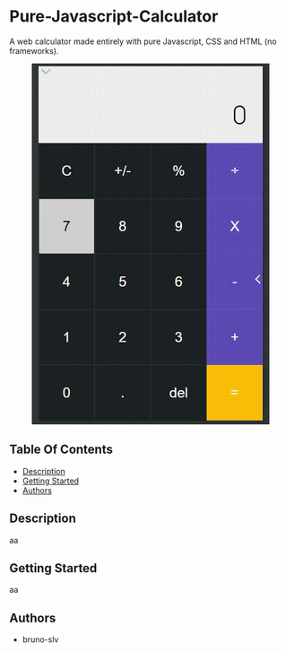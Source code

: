 # Pure-Javascript-Calculator

A web calculator made entirely with pure Javascript, CSS and HTML (no frameworks).

<p align="center">
    <img src="calc.gif">
</p>

## Table Of Contents
- [Description](#description)
- [Getting Started](#getting-started)
- [Authors](#authors)

## Description
aa
## Getting Started
aa
## Authors
- bruno-slv
